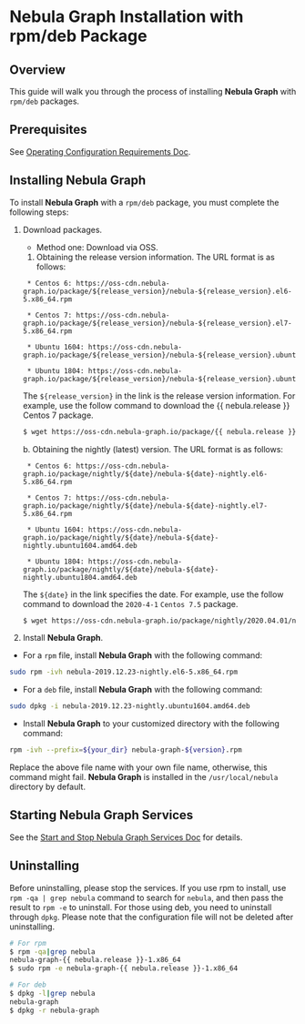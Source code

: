 # Nebula Graph Installation with rpm/deb Package

## Overview

This guide will walk you through the process of installing **Nebula Graph** with `rpm/deb` packages.

## Prerequisites

See [Operating Configuration Requirements Doc](../3.configurations/0.system-requirement.md).

## Installing Nebula Graph

To install **Nebula Graph** with a `rpm/deb` package, you must complete the following steps:

1. Download packages.

   * Method one: Download via OSS.

    1. Obtaining the release version information. The URL format is as follows:

    ```text
     * Centos 6: https://oss-cdn.nebula-graph.io/package/${release_version}/nebula-${release_version}.el6-5.x86_64.rpm

     * Centos 7: https://oss-cdn.nebula-graph.io/package/${release_version}/nebula-${release_version}.el7-5.x86_64.rpm

     * Ubuntu 1604: https://oss-cdn.nebula-graph.io/package/${release_version}/nebula-${release_version}.ubuntu1604.amd64.deb

     * Ubuntu 1804: https://oss-cdn.nebula-graph.io/package/${release_version}/nebula-${release_version}.ubuntu1804.amd64.deb
    ```

    The `${release_version}` in the link is the release version information. For example, use the follow command to download the {{ nebula.release }} Centos 7 package.

    ```bash
    $ wget https://oss-cdn.nebula-graph.io/package/{{ nebula.release }}/nebula-{{ nebula.release }}.el7-5.x86_64.rpm
    ```

     b. Obtaining the nightly (latest) version. The URL format is as follows:

    ```text
     * Centos 6: https://oss-cdn.nebula-graph.io/package/nightly/${date}/nebula-${date}-nightly.el6-5.x86_64.rpm

     * Centos 7: https://oss-cdn.nebula-graph.io/package/nightly/${date}/nebula-${date}-nightly.el7-5.x86_64.rpm

     * Ubuntu 1604: https://oss-cdn.nebula-graph.io/package/nightly/${date}/nebula-${date}-nightly.ubuntu1604.amd64.deb

     * Ubuntu 1804: https://oss-cdn.nebula-graph.io/package/nightly/${date}/nebula-${date}-nightly.ubuntu1804.amd64.deb
    ```

    The `${date}` in the link specifies the date.  For example, use the follow command to download the `2020-4-1` `Centos 7.5` package.

    ```bash
    $ wget https://oss-cdn.nebula-graph.io/package/nightly/2020.04.01/nebula-2020.04.01-nightly.el7-5.x86_64.rpm
    ```

2. Install **Nebula Graph**.

* For a `rpm` file, install **Nebula Graph** with the following command:

```bash
sudo rpm -ivh nebula-2019.12.23-nightly.el6-5.x86_64.rpm
```

* For a `deb` file, install **Nebula Graph** with the following command:

```bash
sudo dpkg -i nebula-2019.12.23-nightly.ubuntu1604.amd64.deb
```

* Install **Nebula Graph** to your customized directory with the following command:

```bash
rpm -ivh --prefix=${your_dir} nebula-graph-${version}.rpm
```

Replace the above file name with your own file name, otherwise, this command might fail. **Nebula Graph** is installed in the `/usr/local/nebula` directory by default.

## Starting Nebula Graph Services

See the [Start and Stop Nebula Graph Services Doc](../2.install/2.start-stop-service.md) for details.

## Uninstalling

Before uninstalling, please stop the services. If you use rpm to install, use `rpm -qa | grep nebula` command to search for `nebula`, and then pass the result to `rpm -e` to uninstall. For those using deb, you need to uninstall through `dpkg`. Please note that the configuration file will not be deleted after uninstalling.

```bash
# For rpm
$ rpm -qa|grep nebula
nebula-graph-{{ nebula.release }}-1.x86_64
$ sudo rpm -e nebula-graph-{{ nebula.release }}-1.x86_64

# For deb
$ dpkg -l|grep nebula
nebula-graph
$ dpkg -r nebula-graph
```
